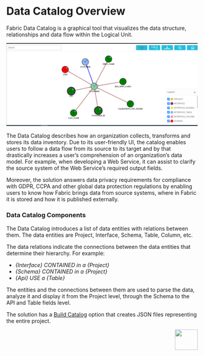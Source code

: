 # Data Catalog Overview

Fabric Data Catalog is a graphical tool that visualizes the data structure, relationships and data flow within the Logical Unit. 

![image](images/33_01_tree.PNG)

The Data Catalog describes how an organization collects, transforms and stores its data inventory. Due to its user-friendly UI, the catalog enables users to follow a data flow from its source to its target and by that drastically increases a user’s comprehension of an organization’s data model. For example, when developing a Web Service, it can assist to clarify the source system of the Web Service’s required output fields.

Moreover, the solution answers data privacy requirements for compliance with GDPR, CCPA and other global data protection regulations by enabling users to know how Fabric brings data from source systems, where in Fabric it is stored and how it is published externally.

### Data Catalog Components

The Data Catalog introduces a list of data entities with relations between them. The data entities are Project, Interface, Schema, Table, Column, etc. 

The data relations indicate the connections between the data entities that determine their hierarchy. For example:

* *{Interface} CONTAINED in a {Project}*
* *{Schema} CONTAINED in a {Project}*
* *{Api} USE a {Table}*

The entities and the connections between them are used to parse the data, analyze it and display it from the Project level, through the Schema to the API and Table fields level. 

The solution has a [Build Catalog](03_build_catalog_from_Fabric_Studio.md) option that creates JSON files representing the entire project.

[<img align="right" width="60" height="54" src="/articles/images/Next.png">](02_data_catalog_user_interface.md)

